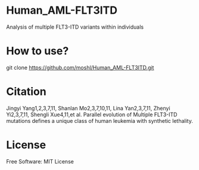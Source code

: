 # Human_AML-FLT3ITD
Analysis of multiple FLT3-ITD variants within individuals

# How to use?
git clone https://github.com/moshl/Human_AML-FLT3ITD.git

# Citation
Jingyi Yang1,2,3,7,11, Shanlan Mo2,3,7,10,11, Lina Yan2,3,7,11, Zhenyi Yi2,3,7,11, Shengli Xue4,11,et al. Parallel evolution of Multiple FLT3-ITD mutations defines a unique class of human leukemia with synthetic lethality.

# License
Free Software: MIT License

